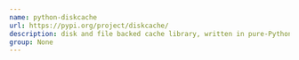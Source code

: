 ```yaml
---
name: python-diskcache
url: https://pypi.org/project/diskcache/
description: disk and file backed cache library, written in pure-Python, and compatible with Django. URL : https://pypi.org/project/diskcache/ Groups : None
group: None
---
```


